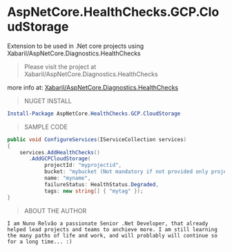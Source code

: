 # AspNetCore.HealthChecks.GCP.CloudStorage
Extension to be used in .Net core projects using Xabaril/AspNetCore.Diagnostics.HealthChecks

>Please visit the project at Xabaril/AspNetCore.Diagnostics.HealthChecks

more info at:
<a href="https://github.com/Xabaril/AspNetCore.Diagnostics.HealthChecks/blob/master/README.md"> Xabaril/AspNetCore.Diagnostics.HealthChecks</a>

>NUGET INSTALL
``` PowerShell
Install-Package AspNetCore.HealthChecks.GCP.CloudStorage
```

>SAMPLE CODE
```csharp
public void ConfigureServices(IServiceCollection services)
{
    services.AddHealthChecks()
       .AddGCPCloudStorage(
            projectId: "myprojectid",
            bucket: "mybucket (Not mandatory if not provided only projectid will me targeted to be monitored",
            name: "myname",
            failureStatus: HealthStatus.Degraded,
            tags: new string[] { "mytag" });
}
```

>ABOUT THE AUTHOR

```comment
I am Nuno Relvão a passionate Senior .Net Developer, that already helped lead projects and teams to anchieve more. I am still learning the many paths of life and work, and will problably will continue so for a long time... :)
```
